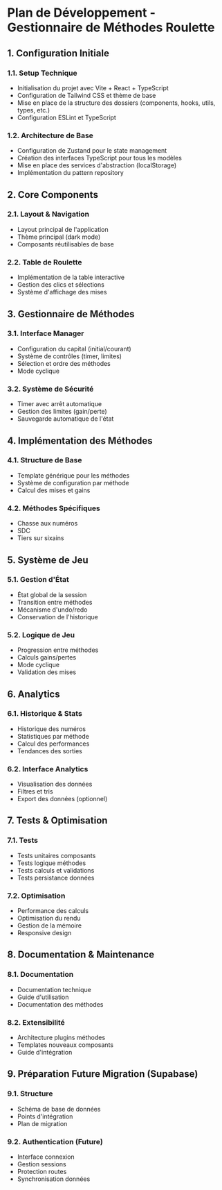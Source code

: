 # Plan de Développement - Gestionnaire de Méthodes Roulette

## 1. Configuration Initiale
### 1.1. Setup Technique
- Initialisation du projet avec Vite + React + TypeScript
- Configuration de Tailwind CSS et thème de base
- Mise en place de la structure des dossiers (components, hooks, utils, types, etc.)
- Configuration ESLint et TypeScript

### 1.2. Architecture de Base
- Configuration de Zustand pour le state management
- Création des interfaces TypeScript pour tous les modèles
- Mise en place des services d'abstraction (localStorage)
- Implémentation du pattern repository

## 2. Core Components
### 2.1. Layout & Navigation
- Layout principal de l'application
- Thème principal (dark mode)
- Composants réutilisables de base

### 2.2. Table de Roulette
- Implémentation de la table interactive
- Gestion des clics et sélections
- Système d'affichage des mises

## 3. Gestionnaire de Méthodes
### 3.1. Interface Manager
- Configuration du capital (initial/courant)
- Système de contrôles (timer, limites)
- Sélection et ordre des méthodes
- Mode cyclique

### 3.2. Système de Sécurité
- Timer avec arrêt automatique
- Gestion des limites (gain/perte)
- Sauvegarde automatique de l'état

## 4. Implémentation des Méthodes
### 4.1. Structure de Base
- Template générique pour les méthodes
- Système de configuration par méthode
- Calcul des mises et gains

### 4.2. Méthodes Spécifiques
- Chasse aux numéros
- SDC
- Tiers sur sixains

## 5. Système de Jeu
### 5.1. Gestion d'État
- État global de la session
- Transition entre méthodes
- Mécanisme d'undo/redo
- Conservation de l'historique

### 5.2. Logique de Jeu
- Progression entre méthodes
- Calculs gains/pertes
- Mode cyclique
- Validation des mises

## 6. Analytics
### 6.1. Historique & Stats
- Historique des numéros
- Statistiques par méthode
- Calcul des performances
- Tendances des sorties

### 6.2. Interface Analytics
- Visualisation des données
- Filtres et tris
- Export des données (optionnel)

## 7. Tests & Optimisation
### 7.1. Tests
- Tests unitaires composants
- Tests logique méthodes
- Tests calculs et validations
- Tests persistance données

### 7.2. Optimisation
- Performance des calculs
- Optimisation du rendu
- Gestion de la mémoire
- Responsive design

## 8. Documentation & Maintenance
### 8.1. Documentation
- Documentation technique
- Guide d'utilisation
- Documentation des méthodes

### 8.2. Extensibilité
- Architecture plugins méthodes
- Templates nouveaux composants
- Guide d'intégration

## 9. Préparation Future Migration (Supabase)
### 9.1. Structure
- Schéma de base de données
- Points d'intégration
- Plan de migration

### 9.2. Authentication (Future)
- Interface connexion
- Gestion sessions
- Protection routes
- Synchronisation données